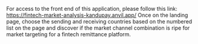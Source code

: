 For access to the front end of this application, please follow this link: https://fintech-market-analysis-kandupay.anvil.app/
Once on the landing page, choose the sending and receiving countries based on the numbered list on the page and discover if the market channel combination is ripe for market targeting for a fintech remittance platform.
